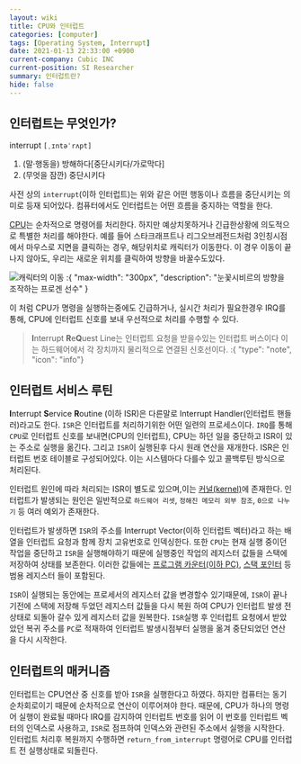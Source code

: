 ```yaml
---
layout: wiki
title: CPU와 인터럽트
categories: [computer]
tags: [Operating System, Interrupt]
date: 2021-01-13 22:33:00 +0900
current-company: Cubic INC
current-position: SI Researcher
summary: 인터럽트란?
hide: false
---
```


## 인터럽트는 무엇인가?

interrupt `[ˌɪntəˈrʌpt]`
1. (말·행동을) 방해하다[중단시키다/가로막다]
2. (무엇을 잠깐) 중단시키다

사전 상의 `interrupt`(이하 인터럽트)는 위와 같은 어떤 행동이나 흐름을 중단시키는 의미로 등재 되어있다.
컴퓨터에서도 인터럽트는 어떤 흐름을 중지하는 역할을 한다.

[CPU]()는 순차적으로 명령어를 처리한다. 하지만 예상치못하거나 긴급한상황에 의도적으로 특별한 처리를 해야한다.
예를 들어 스타크래프트나 리그오브레전드처럼 3인칭시점에서 마우스로 지면을 클릭하는 경우, 해당위치로 캐릭터가 이동한다.
이 경우 이동이 끝나지 않아도, 우리는 새로운 위치를 클릭하여 방향을 바꿀수도있다. 

![캐릭터의 이동](/post/computer/move-unit.png)
:{ "max-width": "300px", "description": "눈꽃시비르의 방향을 조작하는 프로겐 선수" }

이 처럼 CPU가 명령을 실행하는중에도 긴급하거나, 실시간 처리가 필요한경우 IRQ를 통해, CPU에 인터럽트 신호를 보내 우선적으로 처리를 수행할 수 있다.

> **I**nterrupt **R**e**Q**uest Line는 인터럽트 요청을 받을수있는 인터럽트 버스이다 이는 하드웨어에서 각 장치까지 물리적으로 연결된 신호선이다.
:{ "type": "note", "icon": "info"}

## 인터럽트 서비스 루틴

**I**nterrupt **S**ervice **R**outine (이하 ISR)은 다른말로 Interrupt Handler(인터럽트 핸들러)라고도 한다.
`ISR`은 인터럽트를 처리하기위한 어떤 일련의 프로세스이다. `IRQ`를 통해 `CPU`로 인터럽트 신호를 보내면(CPU의 인터럽트), CPU는 하던 일을 중단하고 ISR이 있는 주소로 실행을 옮긴다.
그리고 `ISR`이 실행된후 다시 원래 연산을 재개한다. ISR은 인터럽트 번호 테이블로 구성되어있다. 이는 시스템마다 다를수 있고 콜백루틴 방식으로 처리된다.

인터럽트 원인에 따라 처리되는 ISR이 별도로 있으며,이는 [커널(kernel)]()에 존재한다. 
인터럽트가 발생되는 원인은 일반적으로 `하드웨어 리셋`, `정해진 메모리 외부 참조`, `0으로 나누기` 등 여러 예외가 존재한다.

인터럽트가 발생하면 `ISR`의 주소를 Interrupt Vector(이하 인터럽트 벡터)라고 하는 배열을 인터럽트 요청과 함께 장치 고유번호로 인덱싱한다.
또한 `CPU`는 현재 실행 중이던 작업을 중단하고 `ISR`을 실행해야하기 때문에 실행중인 작업의 레지스터 값들을 스택에 저장하여 상태를 보존한다.
이러한 값들에는 [프로그램 카운터(이하 PC)](), [스택 포인터]() 등 범용 레지스터 들이 포함된다. 

`ISR`이 실행되는 동안에는 프로세서의 레지스터 값을 변경할수 있기때문에, `ISR`이 끝나기전에 스택에 저장해 두었던 레지스터 값들을 다시 복원 하여 CPU가 인터럽트 발생 전 상태로 되돌아 갈수 있게 레지스터 값을 원복한다.
`ISR`실행 후 인터럽트 요청에서 받았았던 복귀 주소를 `PC`로 적재하여 인터럽트 발생시점부터 실행을 옮겨 중단되었던 연산을 다시 시작한다.

## 인터럽트의 매커니즘

인터럽트는 CPU연산 중 신호를 받아 `ISR`을 실행한다고 하였다. 하지만 컴퓨터는 동기순차회로이기 때문에 순차적으로 연산이 이루어져야 한다.
때문에, CPU가 하나의 명령어 실행이 완료될 때마다 IRQ를 감지하여 인터럽트 번호를 읽어 이 번호를 인터럽트 벡터의 인덱스로 사용하고, `ISR`로 점프하여 인덱스와 관련된 주소에서 실행을 시작한다.
인터럽트 처리후 복원까지 수행하면 `return_from_interrupt` 명령어로 CPU를 인터럽트 전 실행상태로 되돌린다.


